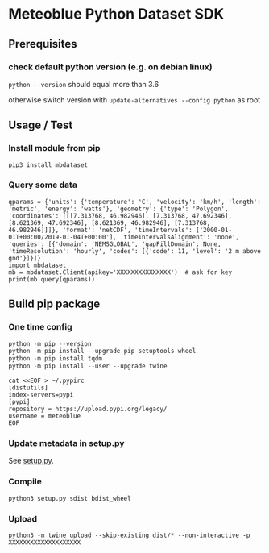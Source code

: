 # Meteoblue Python Dataset SDK

## Prerequisites

### check default python version (e.g. on debian linux)
`python --version` should equal more than 3.6

otherwise switch version with
`update-alternatives --config python` as root

## Usage / Test

### Install module from pip
`pip3 install mbdataset`

### Query some data
```
qparams = {'units': {'temperature': 'C', 'velocity': 'km/h', 'length': 'metric', 'energy': 'watts'}, 'geometry': {'type': 'Polygon', 'coordinates': [[[7.313768, 46.982946], [7.313768, 47.692346], [8.621369, 47.692346], [8.621369, 46.982946], [7.313768, 46.982946]]]}, 'format': 'netCDF', 'timeIntervals': ['2000-01-01T+00:00/2019-01-04T+00:00'], 'timeIntervalsAlignment': 'none', 'queries': [{'domain': 'NEMSGLOBAL', 'gapFillDomain': None, 'timeResolution': 'hourly', 'codes': [{'code': 11, 'level': '2 m above gnd'}]}]}
import mbdataset
mb = mbdataset.Client(apikey='XXXXXXXXXXXXXXX')  # ask for key
print(mb.query(qparams))
```

## Build pip package

### One time config
```python -V  # for python version (2/3)
python -m pip --version
python -m pip install --upgrade pip setuptools wheel
python -m pip install tqdm
python -m pip install --user --upgrade twine
```
```
cat <<EOF > ~/.pypirc
[distutils] 
index-servers=pypi
[pypi] 
repository = https://upload.pypi.org/legacy/ 
username = meteoblue
EOF
```

### Update metadata in setup.py
See [setup.py](setup.py).

### Compile
`python3 setup.py sdist bdist_wheel`

### Upload
`python3 -m twine upload --skip-existing dist/* --non-interactive -p XXXXXXXXXXXXXXXXXXXX`
